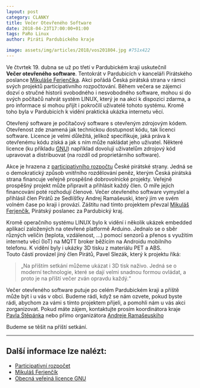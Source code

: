 ```yaml
---
layout: post
category: CLANKY
title: Večer Otevřeného Software 
date: 2018-04-23T17:00:00+01:00  
tags: PaRo Linux
author: Piráti Pardubického kraje

image: assets/img/articles/2018/vos201804.jpg #751x422
---
```

Ve čtvrtek 19. dubna se už po třetí v Pardubickém kraji 
uskutečnil **Večer&nbsp;otevřeného&nbsp;software**. Tentokrát v Pardubicích 
v kanceláři Pirátského poslance [Mikuláše Ferjenčíka][2]. Akci pořádá 
Česká pirátská strana v rámci svých projektů participativního rozpočtování. 
Během večera se zájemci dozví o stručné historii svobodného 
i nesvobodného software, mohou si do svých počítačů nahrát systém LINUX, 
který je na akci k dispozici zdarma, a pro informace si mohou přijít 
i pokročilí uživatelé tohoto systému. Kromě toho byla v Pardubicích 
k vidění praktická ukázka internetu věcí.

Otevřený software je počítačový software s otevřeným zdrojovým kódem. 
Otevřenost zde znamená jak technickou dostupnost kódu, tak licenci software. 
Licence je velmi důležitá, jelikož specifikuje, jaká práva k otevřenému kódu 
získá a jak s ním může nakládat jeho uživatel. Některé licence (ku příkladu [GNU][3]) 
například dovolují uživatelům zdrojový kód upravovat a distribuovat 
(na rozdíl od proprietárního software).

Akce je hrazena z [participativního rozpočtu][1] České pirátské strany. 
Jedná se o demokratický způsob vnitřního rozdělování peněz, kterým Česká 
pirátská strana financuje veřejně prospěšné dobrovolnické projekty. 
Veřejně prospěšný projekt může připravit a přihlásit každý člen. 
O míře jejich financování poté rozhodují členové. Večer otevřeného software 
vymyslel a přihlásil člen Pirátů ze Sedlíšťky Andrej Ramašeuski, 
který jím ve svém volném čase po kraji i provází. Záštitu nad tímto 
projektem převzal [Mikuláš Ferjenčík][2], Pirátský poslanec za Pardubický kraj.

Kromě operačního systému LINUX bylo k vidění i několik ukázek embedded 
aplikací založených na otevřené platformě Arduino. Jednalo se o sběr 
různých veličin (teplota, vzdálenost, ...) pomocí senzorů a přenos 
s využitím internetu věcí (IoT) na MQTT broker běžícím na Androidu 
mobilního telefonu. K vidění byly i ukázky 3D tisku z materiálu PET a ABS.  
Touto částí provázel jiný člen Pirátů, Pavel Slezák, který k projektu 
říká: 
> „Na příštím setkání můžeme ukázat i 3D tisk naživo. Jedná se 
o moderní technologie, které se dají velmi snadnou formou ovládat, 
a proto je na příští večer zván opravdu každý.“

Večer otevřeného software putuje po celém Pardubickém kraji 
a příště může být i u vás v obci. Budeme rádi, když se nám ozvete, 
pokud byste rádi, abychom za vámi s tímto projektem přijeli, a pomohli 
nám u vás akci zorganizovat.  Pokud máte zájem, kontaktujte prosím 
koordinátora kraje [Pavla Štěpánka](mailto:pavel.stepanek@pirati.cz) nebo 
přímo organizátora [Andreje Ramašeuskiho](mailto:andrej.ramaseuski@pirati.cz)

Budeme se těšit na příští setkání.


-------------


Další informace lze nalézt:
---------------------
* [Participativní rozpočet][1]
* [Mikuláš Ferjenčík][2]
* [Obecná veřejná licence GNU][3]

[1]: https://wiki.pirati.cz/fo/rozpocty/participativni/start 
[2]: https://www.pirati.cz/lide/mikulas-ferjencik/ 
[3]: http://www.gnugpl.cz/


